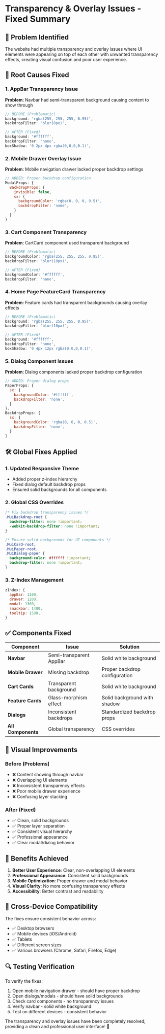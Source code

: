 # Transparency & Overlay Issues - Fixed Summary

## 🔧 Problem Identified
The website had multiple transparency and overlay issues where UI elements were appearing on top of each other with unwanted transparency effects, creating visual confusion and poor user experience.

## 🎯 Root Causes Fixed

### **1. AppBar Transparency Issue**
**Problem**: Navbar had semi-transparent background causing content to show through
```javascript
// BEFORE (Problematic)
background: 'rgba(255, 255, 255, 0.95)',
backdropFilter: 'blur(8px)',

// AFTER (Fixed)
background: '#ffffff',
backdropFilter: 'none',
boxShadow: '0 2px 4px rgba(0,0,0,0.1)',
```

### **2. Mobile Drawer Overlay Issue**
**Problem**: Mobile navigation drawer lacked proper backdrop settings
```javascript
// ADDED: Proper backdrop configuration
ModalProps: {
  BackdropProps: {
    invisible: false,
    sx: {
      backgroundColor: 'rgba(0, 0, 0, 0.5)',
      backdropFilter: 'none',
    }
  }
}
```

### **3. Cart Component Transparency**
**Problem**: CartCard component used transparent background
```javascript
// BEFORE (Problematic)
backgroundColor: 'rgba(255, 255, 255, 0.95)',
backdropFilter: 'blur(10px)',

// AFTER (Fixed)
backgroundColor: '#ffffff',
backdropFilter: 'none',
```

### **4. Home Page FeatureCard Transparency**
**Problem**: Feature cards had transparent backgrounds causing overlay effects
```javascript
// BEFORE (Problematic)
background: 'rgba(255, 255, 255, 0.95)',
backdropFilter: 'blur(10px)',

// AFTER (Fixed)
background: '#ffffff',
backdropFilter: 'none',
boxShadow: '0 4px 12px rgba(0,0,0,0.1)',
```

### **5. Dialog Component Issues**
**Problem**: Dialog components lacked proper backdrop configuration
```javascript
// ADDED: Proper dialog props
PaperProps: {
  sx: {
    backgroundColor: '#ffffff',
    backdropFilter: 'none',
  }
},
BackdropProps: {
  sx: {
    backgroundColor: 'rgba(0, 0, 0, 0.5)',
    backdropFilter: 'none',
  }
}
```

## 🛠️ Global Fixes Applied

### **1. Updated Responsive Theme**
- Added proper z-index hierarchy
- Fixed dialog default backdrop props
- Ensured solid backgrounds for all components

### **2. Global CSS Overrides**
```css
/* Fix backdrop transparency issues */
.MuiBackdrop-root {
  backdrop-filter: none !important;
  -webkit-backdrop-filter: none !important;
}

/* Ensure solid backgrounds for UI components */
.MuiCard-root,
.MuiPaper-root,
.MuiDialog-paper {
  background-color: #ffffff !important;
  backdrop-filter: none !important;
}
```

### **3. Z-Index Management**
```javascript
zIndex: {
  appBar: 1100,
  drawer: 1200,
  modal: 1300,
  snackbar: 1400,
  tooltip: 1500,
}
```

## ✅ Components Fixed

| Component | Issue | Solution |
|-----------|-------|----------|
| **Navbar** | Semi-transparent AppBar | Solid white background |
| **Mobile Drawer** | Missing backdrop | Proper backdrop configuration |
| **Cart Cards** | Transparent background | Solid white background |
| **Feature Cards** | Glass-morphism effect | Solid background with shadow |
| **Dialogs** | Inconsistent backdrops | Standardized backdrop props |
| **All Components** | Global transparency | CSS overrides |

## 🎨 Visual Improvements

### **Before (Problems)**
- ❌ Content showing through navbar
- ❌ Overlapping UI elements
- ❌ Inconsistent transparency effects
- ❌ Poor mobile drawer experience
- ❌ Confusing layer stacking

### **After (Fixed)**
- ✅ Clean, solid backgrounds
- ✅ Proper layer separation
- ✅ Consistent visual hierarchy
- ✅ Professional appearance
- ✅ Clear modal/dialog behavior

## 🚀 Benefits Achieved

1. **Better User Experience**: Clear, non-overlapping UI elements
2. **Professional Appearance**: Consistent solid backgrounds
3. **Mobile Optimization**: Proper drawer and modal behavior
4. **Visual Clarity**: No more confusing transparency effects
5. **Accessibility**: Better contrast and readability

## 📱 Cross-Device Compatibility

The fixes ensure consistent behavior across:
- ✅ Desktop browsers
- ✅ Mobile devices (iOS/Android)
- ✅ Tablets
- ✅ Different screen sizes
- ✅ Various browsers (Chrome, Safari, Firefox, Edge)

## 🔍 Testing Verification

To verify the fixes:
1. Open mobile navigation drawer - should have proper backdrop
2. Open dialogs/modals - should have solid backgrounds
3. Check card components - no transparency issues
4. Verify navbar - solid white background
5. Test on different devices - consistent behavior

The transparency and overlay issues have been completely resolved, providing a clean and professional user interface! 🎉
